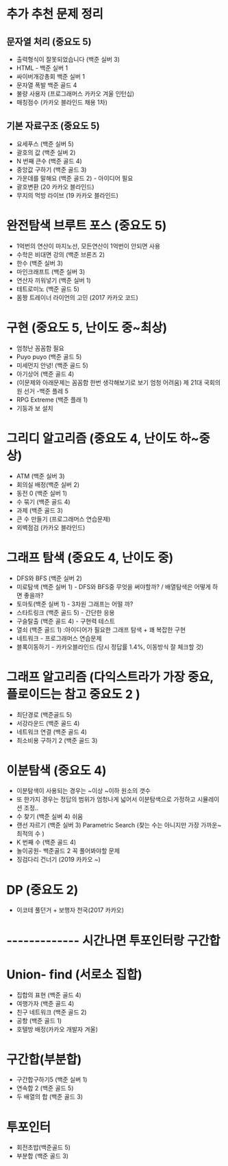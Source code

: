 # 추가 추천 문제 정리
## 문자열 처리 (중요도 5)
- 출력형식이 잘못되었습니다 (백준 실버 3)
- HTML - 백준 실버 1
- 싸이버개강총회 백준 실버 1
- 문자열 폭발 백준 골드 4
- 불량 사용자 (프로그래머스 카카오 겨울 인턴십)
- 매칭점수 (카카오 블라인드 채용 1차)

## 기본 자료구조 (중요도 5)
- 요세푸스 (백준 실버 5)
- 괄호의 값 (백준 실버 2)
- N 번째 큰수 (백준 골드 4)
- 중앙값 구하기 (백준 골드 3)
- 가운데를 말해요 (백준 골드 2) - 아이디어 필요
- 괄호변환 (20 카카오 블라인드)
- 무지의 먹방 라이브 (19 카카오 블라인드) 

# 완전탐색 브루트 포스 (중요도 5)
- 1억번의 연산이 마지노선, 모든연산이 1억번이 안되면 사용 
- 수학은 비대면 강의 (백준 브론즈 2)
- 한수 (백준 실버 3)
- 마인크래프트 (백준 실버 3)
- 연산자 끼워넣기 (백준 실버 1)
- 테트로미노 (백준 골드 5)
- 몸짱 트레이너 라이언의 고민 (2017 카카오 코드)

# 구현 (중요도 5, 난이도 중~최상)
- 엄청난 꼼꼼함 필요
- Puyo puyo (백준 골드 5)
- 미세먼지 안녕! (백준 골드 5)
- 아기상어 (백준 골드 4)
- (이문제와 아래문제는 꼼꼼함 한번 생각해보기로 보기 엄청 어려움) 제 21대 국회의원 선거 -백준 플레 5
- RPG Extreme (백준 플래 1)
- 기둥과 보 설치 

# 그리디 알고리즘 (중요도 4, 난이도 하~중상)
- ATM (백준 실버 3)
- 회의실 배정(백준 실버 2)
- 동전 0 (백준 실버 1)
- 수 묶기 (백준 골드 4)
- 과제 (백준 골드 3)
- 큰 수 만들기 (프로그래머스 연습문제)
- 외벽점검 (카카오 블라인드)

# 그래프 탐색 (중요도 4, 난이도 중)
- DFS와 BFS (백준 실버 2)
- 미로탐색 (백준 실버 1) - DFS와 BFS중 무엇을 써야할까? / 배열탐색은 어떻게 하면 좋을까?
- 토마토(백준 실버 1) - 3차원 그래프는 어떨 까?
- 스타트링크 (백준 골드 5) - 간단한 응용
- 구슬탈출 (백준 골드 4)  - 구현력 테스트
- 열쇠 (백준 골드 1) :아이디어가 필요한 그래프 탐색 + 꽤 복잡한 구현
- 네트워크 - 프로그래머스 연습문제 
- 블록이동하기 - 카카오블라인드 (당시 정답률 1.4%, 이동방식 잘 체크할 것)

# 그래프 알고리즘 (다익스트라가 가장 중요, 플로이드는 참고 중요도 2 ) 
- 최단경로 (백준골드 5)
- 서강라운드 (백준 골드 4)
- 네트워크 연결 (백준 골드 4)
- 최소비용 구하기 2 (백준 골드 3)

# 이분탐색 (중요도 4)
- 이분탐색이 사용되는 경우는 ~이상 ~이하 원소의 갯수 
- 또 한가지 경우는 정답의 범위가 엄청나게 넓어서 이분탐색으로 가정하고 시뮬레이션 조정..
- 수 찾기 (백준 실버 4) 쉬움
- 랜선 자르기 (백준 실버 3)  Parametric Search (찾는 수는 아니지만 가장 가까운~최적의 수 )
- K 번째 수 (백준 골드 4) 
- 놀이공원-  백준골드 2 꼭 풀어봐야할 문제 
- 징검다리 건너기 (2019 카카오 ~)

# DP (중요도 2)
- 이코테 풀던거 + 보행자 천국(2017 카카오)

# ------------- 시간나면 투포인터랑 구간합

# Union- find (서로소 집합)
- 집합의 표현 (백준 골드 4)
- 여행가자 (백준 골드 4)
- 친구 네트워크 (백준 골드 2)
- 공항 (백준 골드 1)
- 호텔방 배정(카카오 개발자 겨울)

# 구간합(부분합)
- 구간합구하기5 (백준 실버 1)
- 연속합 2 (백준 골드 5)
- 두 배열의 합 (백준 골드 3)

# 투포인터
- 회전초밥(백준골드 5)
- 부분합 (백준 골드 3)